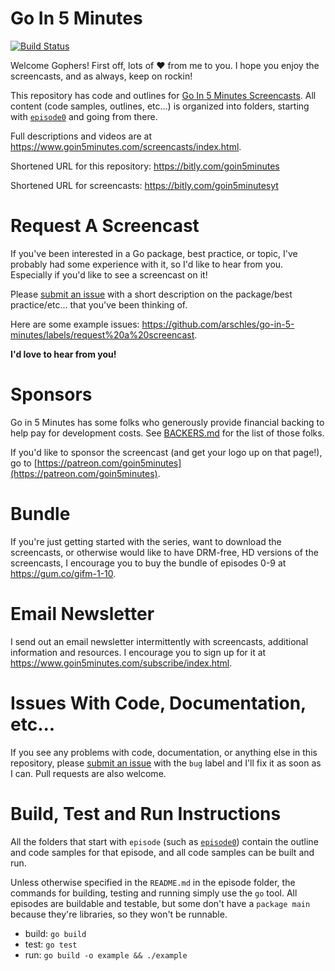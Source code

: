 # Go In 5 Minutes

[![Build Status](https://travis-ci.org/arschles/go-in-5-minutes.svg?branch=master)](https://travis-ci.org/arschles/go-in-5-minutes)

Welcome Gophers! First off, lots of :heart: from me to you. I hope you enjoy
the screencasts, and as always, keep on rockin!

This repository has code and outlines for [Go In 5 Minutes Screencasts](htttp://bitly.com/goin5minutesyt). All content (code samples, outlines, etc...) is organized into folders, starting with [`episode0`](https://github.com/arschles/go-in-5-minutes/tree/master/episode0) and going from there.

Full descriptions and videos are at https://www.goin5minutes.com/screencasts/index.html.

Shortened URL for this repository: https://bitly.com/goin5minutes

Shortened URL for screencasts: https://bitly.com/goin5minutesyt

# Request A Screencast

If you've been interested in a Go package, best practice, or topic, I've probably had some experience with it, so I'd like
to hear from you. Especially if you'd like to see a screencast on it!

Please [submit an issue](https://github.com/arschles/go-in-5-minutes/issues) with a short description on the package/best practice/etc... that you've been thinking of.

Here are some example issues: https://github.com/arschles/go-in-5-minutes/labels/request%20a%20screencast.

**I'd love to hear from you!**

# Sponsors

Go in 5 Minutes has some folks who generously provide financial backing to help pay
for development costs. See [BACKERS.md](./BACKERS.md) for the list of those folks.

If you'd like to sponsor the screencast (and get your logo up on that page!), go to
[https://patreon.com/goin5minutes](https://patreon.com/goin5minutes).

# Bundle

If you're just getting started with the series, want to download the screencasts, or otherwise would like to have DRM-free, HD versions of the screencasts, I encourage you to buy the bundle of episodes 0-9 at https://gum.co/gifm-1-10.

# Email Newsletter

I send out an email newsletter intermittently with screencasts, additional information and resources. I encourage you to sign up for it at https://www.goin5minutes.com/subscribe/index.html.

# Issues With Code, Documentation, etc...

If you see any problems with code, documentation, or anything else in this repository, please [submit an issue](https://github.com/arschles/go-in-5-minutes/issues) with the `bug` label and I'll fix it as soon as I can. Pull requests are also welcome.

# Build, Test and Run Instructions

All the folders that start with `episode` (such as [`episode0`](https://github.com/arschles/go-in-5-minutes/tree/master/episode0)) contain the outline and code samples for that episode, and all code samples can be built and run.

Unless otherwise specified in the `README.md` in the episode folder, the commands for building, testing and running simply use the `go` tool. All episodes are buildable and testable, but some don't have a `package main` because they're libraries, so they won't be runnable.

- build: `go build`
- test: `go test`
- run: `go build -o example && ./example`
